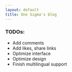 ```yaml
---
layout: default
title: One Sigma's blog
---
```


### TODOs:
  * Add comments
  * Add likes, share links
  * Optimize interface
  * Optimize design
  * Finish multilingual support
